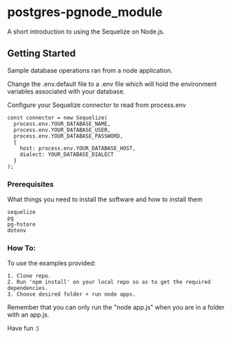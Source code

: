 # postgres-pgnode_module

A short introduction to using the Sequelize on Node.js.

## Getting Started

Sample database operations ran from a node application.

Change the .env.default file to a .env file which will hold the environment variables associated with your database.

Configure your Sequelize connector to read from process.env

```
const connector = new Sequelize(
  process.env.YOUR_DATABASE_NAME,
  process.env.YOUR_DATABASE_USER,
  process.env.YOUR_DATABASE_PASSWORD,
  {
    host: process.env.YOUR_DATABASE_HOST,
    dialect: YOUR_DATABASE_DIALECT
  }
);
```

### Prerequisites

What things you need to install the software and how to install them

```
sequelize
pg
pg-hstore
dotenv
```

### How To:

To use the examples provided:

```
1. Clone repo.
2. Run 'npm install' on your local repo so as to get the required dependencies.
3. Choose desired folder + run node apps.

```

Remember that you can only run the "node app.js" when you are in a folder with an app.js.

Have fun :)
